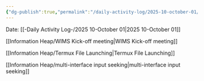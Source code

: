 ```yaml
---
{"dg-publish":true,"permalink":"/daily-activity-log/2025-10-october-01/","noteIcon":"","created":"2025-10-01T13:36:23.595-05:00"}
---
```


Date: [[-Daily Activity Log-/2025 10-October 01\|2025 10-October 01]]

[[Information Heap/WIMS Kick-off meeting\|WIMS Kick-off meeting]]

[[Information Heap/Termux File Launching\|Termux File Launching]]

[[Information Heap/multi-interface input seeking\|multi-interface input seeking]]